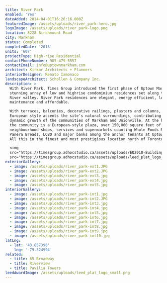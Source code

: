 ```yaml
---
title: River Park
enabled: 'Yes'
dateAdded: 2014-04-01T16:26:16.000Z
featuredImage: /assets/uploads/river_park-hero.jpg
logoImage: /assets/uploads/river_park-logo.png
location: 8228 Birchmount Road
city: Markham
status: Completed
completedDate: '2013'
units: '607'
projectType: High-rise Residential
contactPhoneNumber: 905-479-5557
contactEmail: info@uptownmarkham.com
architect: Kirkor Architects + Planners
interiorDesigner: Renato Iamonaco
landscapeArchitect: Schollen & Company Inc.
description: >
  With River Park, Times Group introduced the first phase of Uptown Markham, a
  stunning array of low and highrise condominium residences set along the Rouge
  River valley. River Park residences are elegant, energy efficient, low
  maintenance and affordable.

  With terraces, balconies, decorative railings, plasters and columns, the
  European style accents the site’s natural surroundings, contributing to the
  dynamic growth of the communities of Markham and Unionville. At the heart of
  the community is a European-style plaza, over 150,000 square feet of
  neighbourhood shops, services and supermarkets counting Whole Foods Market,
  Panera Breads, LCBO and major banks among the anchor tenants at Uptown Market.
  All this in the finest and most prestigious location north of Toronto.<br><br>

  <img
  src="https://timesgroup.adhocstudio.ca/assets/uploads/EQ2018-BuildingInnovation_MidHighRise_WINNER.png"><img
  src="https://timesgroup.adhocstudio.ca/assets/uploads/leed_plat_logo_small.png">
exteriorGallery:
  - image: /assets/uploads/river_park-ext1.JPG
  - image: /assets/uploads/river_park-ext2.JPG
  - image: /assets/uploads/river_park-ext3.jpg
  - image: /assets/uploads/river_park-ext4.jpg
  - image: /assets/uploads/river_park-ext5.jpg
interiorGallery:
  - image: /assets/uploads/river_park-int1.jpg
  - image: /assets/uploads/river_park-int2.JPG
  - image: /assets/uploads/river_park-int3.jpg
  - image: /assets/uploads/river_park-int4.jpg
  - image: /assets/uploads/river_park-int5.jpg
  - image: /assets/uploads/river_park-int6.jpg
  - image: /assets/uploads/river_park-int7.jpg
  - image: /assets/uploads/river_park-int8.jpg
  - image: /assets/uploads/river_park-int9.jpg
  - image: /assets/uploads/river_park-int10.jpg
latLng:
  - lat: '43.857396'
    lng: '-79.324994'
related:
  - title: 65 Broadway
  - title: Riverview
  - title: Pavilia Towers
leedAwardImage: /assets/uploads/leed_plat_logo_small.png
---
```


